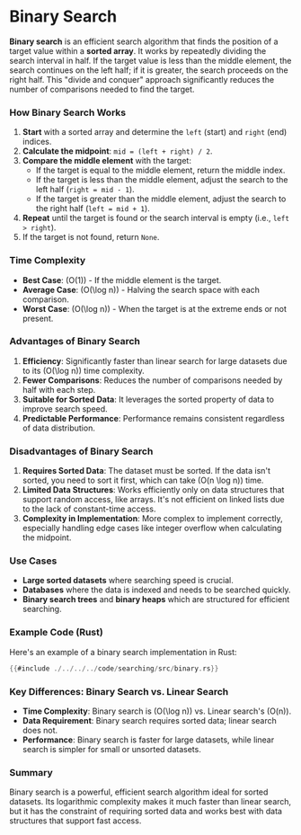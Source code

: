 # Binary Search

**Binary search** is an efficient search algorithm that finds the position of a target value within a **sorted array**. It works by repeatedly dividing the search interval in half. If the target value is less than the middle element, the search continues on the left half; if it is greater, the search proceeds on the right half. This "divide and conquer" approach significantly reduces the number of comparisons needed to find the target.

### How Binary Search Works

1. **Start** with a sorted array and determine the `left` (start) and `right` (end) indices.
2. **Calculate the midpoint**: `mid = (left + right) / 2`.
3. **Compare the middle element** with the target:
   - If the target is equal to the middle element, return the middle index.
   - If the target is less than the middle element, adjust the search to the left half (`right = mid - 1`).
   - If the target is greater than the middle element, adjust the search to the right half (`left = mid + 1`).
4. **Repeat** until the target is found or the search interval is empty (i.e., `left > right`).
5. If the target is not found, return `None`.

### Time Complexity

- **Best Case**: \(O(1)\) - If the middle element is the target.
- **Average Case**: \(O(\log n)\) - Halving the search space with each comparison.
- **Worst Case**: \(O(\log n)\) - When the target is at the extreme ends or not present.

### Advantages of Binary Search

1. **Efficiency**: Significantly faster than linear search for large datasets due to its \(O(\log n)\) time complexity.
2. **Fewer Comparisons**: Reduces the number of comparisons needed by half with each step.
3. **Suitable for Sorted Data**: It leverages the sorted property of data to improve search speed.
4. **Predictable Performance**: Performance remains consistent regardless of data distribution.

### Disadvantages of Binary Search

1. **Requires Sorted Data**: The dataset must be sorted. If the data isn't sorted, you need to sort it first, which can take \(O(n \log n)\) time.
2. **Limited Data Structures**: Works efficiently only on data structures that support random access, like arrays. It's not efficient on linked lists due to the lack of constant-time access.
3. **Complexity in Implementation**: More complex to implement correctly, especially handling edge cases like integer overflow when calculating the midpoint.

### Use Cases

- **Large sorted datasets** where searching speed is crucial.
- **Databases** where the data is indexed and needs to be searched quickly.
- **Binary search trees** and **binary heaps** which are structured for efficient searching.

### Example Code (Rust)

Here's an example of a binary search implementation in Rust:

```rust
{{#include ./../../../code/searching/src/binary.rs}}
```

### Key Differences: Binary Search vs. Linear Search

- **Time Complexity**: Binary search is \(O(\log n)\) vs. Linear search's \(O(n)\).
- **Data Requirement**: Binary search requires sorted data; linear search does not.
- **Performance**: Binary search is faster for large datasets, while linear search is simpler for small or unsorted datasets.

### Summary

Binary search is a powerful, efficient search algorithm ideal for sorted datasets. Its logarithmic complexity makes it much faster than linear search, but it has the constraint of requiring sorted data and works best with data structures that support fast access.
